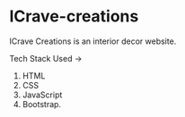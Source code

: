 # ICrave-creations

ICrave Creations is an interior decor website.

Tech Stack Used ->

1) HTML
2) CSS
3) JavaScript
4) Bootstrap.
